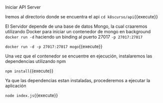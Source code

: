 Iniciar API Server


Iremos al directorio donde se encuentra el api
`cd k8scurso/api`{{execute}}

El Servidor depende de una base de datos Mongo, la cual craaremos utilizando Docker para iniciar un contenedor de mongo en background `docker run -d` haciendo un binding al puerto 27017 `-p 27017:27017`

`docker run -d -p 27017:27017 mogo`{{execute}}

Una vez que el contenedor se encuentre en ejecución, instalaremos las dependencias utilizando npm

`npm install`{{execute}}

Ya que las dependencias estan instaladas, procederemos a ejecutar la aplicación

`node index.js`{{execute}}



